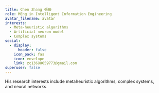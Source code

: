 ```yaml
---
title: Chen Zhang 張辰
role: MEng in Intelligent Information Engineering
avatar_filename: avatar
interests:
  - Meta-heuristic algorithms
  - Artificial neuron model
  - Complex systems
social:
  - display:
      header: false
    icon_pack: fas
    icon: envelope
    link: zc13688659773@gmail.com
superuser: false
---
```

His research interests include metaheuristic algorithms, complex systems, and neural networks.
